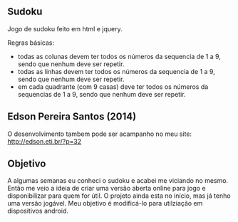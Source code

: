 Sudoku
---------------------------------------
Jogo de sudoku feito em html e jquery.

Regras básicas:
* todas as colunas devem ter todos os números da sequencia de 1 a 9, sendo que nenhum deve ser repetir.
* todas as linhas devem ter todos os números da sequencia de 1 a 9, sendo que nenhum deve ser repetir.
* em cada quadrante (com 9 casas) deve ter todos os números da sequencias de 1 a 9, sendo que nenhum deve ser repetir.

Edson Pereira Santos (2014)
-------------------------------------------
O desenvolvimento tambem pode ser acampanho no meu site: http://edson.eti.br/?p=32

Objetivo
-------------------------------------------
A algumas semanas eu conheci o sudoku e acabei me viciando no mesmo. Então me veio a ideia de criar uma versão aberta online para jogo e disponibilizar para quem for útil.
O projeto ainda esta no início, mas já tenho uma versão jogável. Meu objetivo é modificá-lo para utilziação em dispositivos android.


